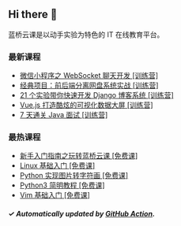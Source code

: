 ## Hi there 👋

蓝桥云课是以动手实验为特色的 IT 在线教育平台。

### 最新课程

<!-- LATEST:START -->
- [微信小程序之 WebSocket 聊天开发 [训练营]](https://www.lanqiao.cn/courses/7749/)
- [经典项目：前后端分离网盘系统实战 [训练营]](https://www.lanqiao.cn/courses/3472/)
- [21 个实验带你快速开发 Django 博客系统 [训练营]](https://www.lanqiao.cn/courses/3326/)
- [Vue.js 打造酷炫的可视化数据大屏 [训练营]](https://www.lanqiao.cn/courses/2824/)
- [7 天通关 Java 面试 [训练营]](https://www.lanqiao.cn/courses/5663/)
<!-- LATEST:END -->

### 最热课程

<!-- HOTEST:START -->
- [新手入门指南之玩转蓝桥云课 [免费课]](https://www.lanqiao.cn/courses/63/)
- [Linux 基础入门 [免费课]](https://www.lanqiao.cn/courses/1/)
- [Python 实现图片转字符画 [免费课]](https://www.lanqiao.cn/courses/370/)
- [Python3 简明教程 [免费课]](https://www.lanqiao.cn/courses/596/)
- [Vim 基础入门 [免费课]](https://www.lanqiao.cn/courses/2/)
<!-- HOTEST:END -->

##### ✓ Automatically updated by [GitHub Action](https://github.com/lanqiao-courses/.github/actions/workflows/update.yml).
